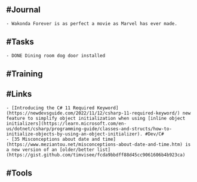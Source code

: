 ## #Journal
	- Wakonda Forever is as perfect a movie as Marvel has ever made.
## #Tasks
	- DONE Dining room dog door installed
## #Training
## #Links
	- [Introducing the C# 11 Required Keyword](https://newdevsguide.com/2022/11/12/csharp-11-required-keyword/) new feature to simplify object initialization when using [inline object initializers](https://learn.microsoft.com/en-us/dotnet/csharp/programming-guide/classes-and-structs/how-to-initialize-objects-by-using-an-object-initializer). #Dev/C#
	- [35 Misconceptions about date and time](https://www.meziantou.net/misconceptions-about-date-and-time.htm) is a new version of an [older/better list](https://gist.github.com/timvisee/fcda9bbdff88d45cc9061606b4b923ca)
## #Tools